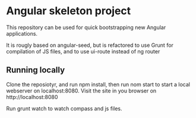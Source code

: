 # Angular skeleton project

This repository can be used for quick bootstrapping new Angular applications. 

It is rougly based on angular-seed, but is refactored to use Grunt for compilation of JS files, and to use ui-route 
instead of ng router

## Running locally

Clone the reposiotyr, and run npm install, then run nom start to start a local webserver on localhost:8080. Visit
the site in you browser on http://localhost:8080

Run grunt watch to watch compass and js files. 